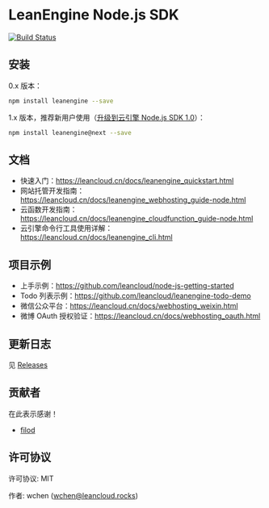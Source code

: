 # LeanEngine Node.js SDK

[![Build Status](https://travis-ci.org/leancloud/leanengine-node-sdk.svg?branch=master)](https://travis-ci.org/leancloud/leanengine-node-sdk)

## 安装

0.x 版本：

```bash
npm install leanengine --save
```

1.x 版本，推荐新用户使用（[升级到云引擎 Node.js SDK 1.0](https://leancloud.cn/docs/leanengine-node-sdk-upgrade-1.html)）：

```bash
npm install leanengine@next --save
```

## 文档

* 快速入门：<https://leancloud.cn/docs/leanengine_quickstart.html>
* 网站托管开发指南：<https://leancloud.cn/docs/leanengine_webhosting_guide-node.html>
* 云函数开发指南：<https://leancloud.cn/docs/leanengine_cloudfunction_guide-node.html>
* 云引擎命令行工具使用详解：<https://leancloud.cn/docs/leanengine_cli.html>

## 项目示例

* 上手示例：<https://github.com/leancloud/node-js-getting-started>
* Todo 列表示例：<https://github.com/leancloud/leanengine-todo-demo>
* 微信公众平台：<https://leancloud.cn/docs/webhosting_weixin.html>
* 微博 OAuth 授权验证：<https://leancloud.cn/docs/webhosting_oauth.html>

## 更新日志

见 [Releases](https://github.com/leancloud/leanengine-node-sdk/releases)

## 贡献者

在此表示感谢！

* [filod](https://github.com/filod)

## 许可协议

许可协议: MIT

作者: wchen (wchen@leancloud.rocks)
